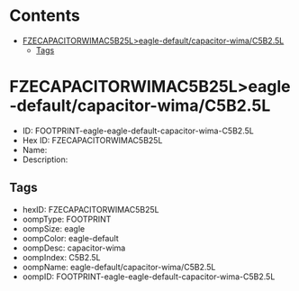 



Contents
========

* [FZECAPACITORWIMAC5B25L>eagle-default/capacitor-wima/C5B2.5L](#fzecapacitorwimac5b25leagle-defaultcapacitor-wimac5b25l)
	* [Tags](#tags)

# FZECAPACITORWIMAC5B25L>eagle-default/capacitor-wima/C5B2.5L

- ID: FOOTPRINT-eagle-eagle-default-capacitor-wima-C5B2.5L
- Hex ID: FZECAPACITORWIMAC5B25L
- Name: 
- Description: 

## Tags

- hexID: FZECAPACITORWIMAC5B25L
- oompType: FOOTPRINT
- oompSize: eagle
- oompColor: eagle-default
- oompDesc: capacitor-wima
- oompIndex: C5B2.5L
- oompName: eagle-default/capacitor-wima/C5B2.5L
- oompID: FOOTPRINT-eagle-eagle-default-capacitor-wima-C5B2.5L
